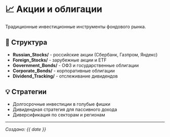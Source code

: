 # 📈 Акции и облигации

Традиционные инвестиционные инструменты фондового рынка.

## 📁 Структура
- **Russian_Stocks/** - российские акции (Сбербанк, Газпром, Яндекс)
- **Foreign_Stocks/** - зарубежные акции и ETF
- **Government_Bonds/** - ОФЗ и государственные облигации
- **Corporate_Bonds/** - корпоративные облигации
- **Dividend_Tracking/** - отслеживание дивидендов

## 💡 Стратегии
- Долгосрочные инвестиции в голубые фишки
- Дивидендная стратегия для пассивного дохода
- Диверсификация по секторам и регионам

---
*Создано: {{ date }}*
